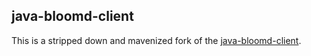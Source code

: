 ## java-bloomd-client

This is a stripped down and mavenized fork of the [java-bloomd-client](https://github.com/casidiablo/java-bloomd-client). 